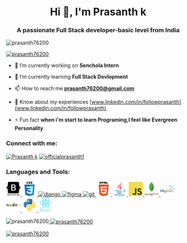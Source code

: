 <h1 align="center">Hi 👋, I'm Prasanth k</h1>
<h3 align="center">A passionate Full Stack developer-basic level from India</h3>

<p align="left"> <img src="https://komarev.com/ghpvc/?username=prasanth76200&label=Profile%20views&color=0e75b6&style=flat" alt="prasanth76200" /> </p>

<p align="left"> <a href="https://github.com/ryo-ma/github-profile-trophy"><img src="https://github-profile-trophy.vercel.app/?username=prasanth76200" alt="prasanth76200" /></a> </p>

- 🔭 I’m currently working on **Senchola Intern**

- 🌱 I’m currently learning **Full Stack Devlopment**

- 📫 How to reach me **prasanth76200@gmail.com**

- 📄 Know about my experiences [www.linkedin.com/in/followprasanth](www.linkedin.com/in/followprasanth)

- ⚡ Fun fact **when i'm start to learn Programing,I feel like Evergreen Personality**

<h3 align="left">Connect with me:</h3>
<p align="left">
<a href="Prasanth k" target="blank"><img align="center" src="https://raw.githubusercontent.com/rahuldkjain/github-profile-readme-generator/master/src/images/icons/Social/linked-in-alt.svg" alt="Prasanth k" height="30" width="40" /></a>
<a href="https://instagram.com/officialprasanth1" target="blank"><img align="center" src="https://raw.githubusercontent.com/rahuldkjain/github-profile-readme-generator/master/src/images/icons/Social/instagram.svg" alt="officialprasanth1" height="30" width="40" /></a>
</p>

<h3 align="left">Languages and Tools:</h3>
<p align="left"> <a href="https://getbootstrap.com" target="_blank" rel="noreferrer"> <img src="https://raw.githubusercontent.com/devicons/devicon/master/icons/bootstrap/bootstrap-plain-wordmark.svg" alt="bootstrap" width="40" height="40"/> </a> <a href="https://www.w3schools.com/css/" target="_blank" rel="noreferrer"> <img src="https://raw.githubusercontent.com/devicons/devicon/master/icons/css3/css3-original-wordmark.svg" alt="css3" width="40" height="40"/> </a> <a href="https://www.djangoproject.com/" target="_blank" rel="noreferrer"> <img src="https://cdn.worldvectorlogo.com/logos/django.svg" alt="django" width="40" height="40"/> </a> <a href="https://www.figma.com/" target="_blank" rel="noreferrer"> <img src="https://www.vectorlogo.zone/logos/figma/figma-icon.svg" alt="figma" width="40" height="40"/> </a> <a href="https://git-scm.com/" target="_blank" rel="noreferrer"> <img src="https://www.vectorlogo.zone/logos/git-scm/git-scm-icon.svg" alt="git" width="40" height="40"/> </a> <a href="https://www.w3.org/html/" target="_blank" rel="noreferrer"> <img src="https://raw.githubusercontent.com/devicons/devicon/master/icons/html5/html5-original-wordmark.svg" alt="html5" width="40" height="40"/> </a> <a href="https://www.java.com" target="_blank" rel="noreferrer"> <img src="https://raw.githubusercontent.com/devicons/devicon/master/icons/java/java-original.svg" alt="java" width="40" height="40"/> </a> <a href="https://developer.mozilla.org/en-US/docs/Web/JavaScript" target="_blank" rel="noreferrer"> <img src="https://raw.githubusercontent.com/devicons/devicon/master/icons/javascript/javascript-original.svg" alt="javascript" width="40" height="40"/> </a> <a href="https://www.mongodb.com/" target="_blank" rel="noreferrer"> <img src="https://raw.githubusercontent.com/devicons/devicon/master/icons/mongodb/mongodb-original-wordmark.svg" alt="mongodb" width="40" height="40"/> </a> <a href="https://www.mysql.com/" target="_blank" rel="noreferrer"> <img src="https://raw.githubusercontent.com/devicons/devicon/master/icons/mysql/mysql-original-wordmark.svg" alt="mysql" width="40" height="40"/> </a> <a href="https://nodejs.org" target="_blank" rel="noreferrer"> <img src="https://raw.githubusercontent.com/devicons/devicon/master/icons/nodejs/nodejs-original-wordmark.svg" alt="nodejs" width="40" height="40"/> </a> <a href="https://www.python.org" target="_blank" rel="noreferrer"> <img src="https://raw.githubusercontent.com/devicons/devicon/master/icons/python/python-original.svg" alt="python" width="40" height="40"/> </a> <a href="https://reactjs.org/" target="_blank" rel="noreferrer"> <img src="https://raw.githubusercontent.com/devicons/devicon/master/icons/react/react-original-wordmark.svg" alt="react" width="40" height="40"/>

<p><img align="left" src="https://github-readme-stats.vercel.app/api/top-langs?username=prasanth76200&show_icons=true&locale=en&layout=compact" alt="prasanth76200" /></p>

<p>&nbsp;<img align="center" src="https://github-readme-stats.vercel.app/api?username=prasanth76200&show_icons=true&locale=en" alt="prasanth76200" /></p>

<p><img align="center" src="https://github-readme-streak-stats.herokuapp.com/?user=prasanth76200&" alt="prasanth76200" /></p>
